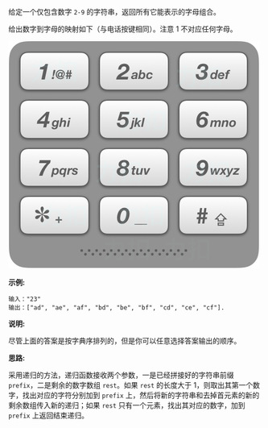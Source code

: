 给定一个仅包含数字 `2-9` 的字符串，返回所有它能表示的字母组合。

给出数字到字母的映射如下（与电话按键相同）。注意 1 不对应任何字母。

![](https://github.com/Tarocch1/leetcode/blob/master/problems/17.%20%E7%94%B5%E8%AF%9D%E5%8F%B7%E7%A0%81%E7%9A%84%E5%AD%97%E6%AF%8D%E7%BB%84%E5%90%88/assets/telephone_keypad.png)

**示例:**

```
输入："23"
输出：["ad", "ae", "af", "bd", "be", "bf", "cd", "ce", "cf"].
```

**说明:**

尽管上面的答案是按字典序排列的，但是你可以任意选择答案输出的顺序。


**思路:**

采用递归的方法，递归函数接收两个参数，一是已经拼接好的字符串前缀 `prefix`，二是剩余的数字数组 `rest`。如果 `rest` 的长度大于 1，则取出其第一个数字，找出对应的字符分别加到 `prefix` 上，然后将新的字符串和去掉首元素的新的剩余数组传入新的递归；如果 `rest` 只有一个元素，找出其对应的数字，加到 `prefix` 上返回结束递归。
